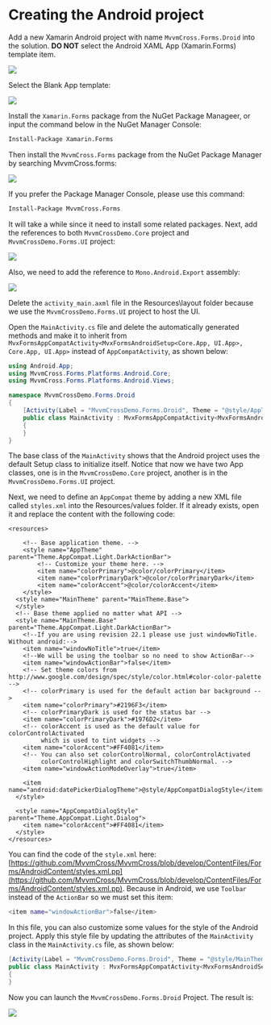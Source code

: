 # Creating the Android project

Add a new Xamarin Android project with name `MvvmCross.Forms.Droid` into the solution. **DO NOT** select the Android XAML App \(Xamarin.Forms\) template item.

![](../../.gitbook/assets/image%20%2829%29.png)

Select the Blank App template:

![](../../.gitbook/assets/image%20%2850%29.png)

Install the `Xamarin.Forms` package from the NuGet Package Manageer, or input the command below in the NuGet Manager Console:

```bash
Install-Package Xamarin.Forms
```

Then install the `MvvmCross.Forms` package from the NuGet Package Manager by searching MvvmCross.forms:

![](../../.gitbook/assets/image%20%2814%29.png)

If you prefer the Package Manager Console, please use this command:

```bash
Install-Package MvvmCross.Forms
```

It will take a while since it need to install some related packages. Next, add the references to both `MvvmCrossDemo.Core` project and `MvvmCrossDemo.Forms.UI` project:

![](../../.gitbook/assets/image%20%2818%29.png)

Also, we need to add the reference to `Mono.Android.Export` assembly:

![](../../.gitbook/assets/image%20%2852%29.png)

Delete the `activity_main.axml` file in the Resources\layout folder because we use the `MvvmCrossDemo.Forms.UI` project to host the UI.

Open the `MainActivity.cs` file and delete the automatically generated methods and make it to inherit from `MvxFormsAppCompatActivity<MvxFormsAndroidSetup<Core.App, UI.App>, Core.App, UI.App>` instead of `AppCompatActivity`, as shown below:

```csharp
using Android.App;
using MvvmCross.Forms.Platforms.Android.Core;
using MvvmCross.Forms.Platforms.Android.Views;

namespace MvvmCrossDemo.Forms.Droid
{
    [Activity(Label = "MvvmCrossDemo.Forms.Droid", Theme = "@style/AppTheme", MainLauncher = true)]
    public class MainActivity : MvxFormsAppCompatActivity<MvxFormsAndroidSetup<Core.App, UI.App>, Core.App, UI.App>
    {
    }
}
```

The base class of the `MainActivity` shows that the Android project uses the default Setup class to initialize itself. Notice that now we have two App classes, one is in the `MvvmCrossDemo.Core` project, another is in the `MvvmCrossDemo.Forms.UI` project.

Next, we need to define an `AppCompat` theme by adding a new XML file called `styles.xml` into the Resources/values folder. If it already exists, open it and replace the content with the following code:

```markup
<resources>

    <!-- Base application theme. -->
    <style name="AppTheme" parent="Theme.AppCompat.Light.DarkActionBar">
        <!-- Customize your theme here. -->
        <item name="colorPrimary">@color/colorPrimary</item>
        <item name="colorPrimaryDark">@color/colorPrimaryDark</item>
        <item name="colorAccent">@color/colorAccent</item>
    </style>
  <style name="MainTheme" parent="MainTheme.Base">
  </style>
  <!-- Base theme applied no matter what API -->
  <style name="MainTheme.Base" parent="Theme.AppCompat.Light.DarkActionBar">
    <!--If you are using revision 22.1 please use just windowNoTitle. Without android:-->
    <item name="windowNoTitle">true</item>
    <!--We will be using the toolbar so no need to show ActionBar-->
    <item name="windowActionBar">false</item>
    <!-- Set theme colors from http://www.google.com/design/spec/style/color.html#color-color-palette -->
    <!-- colorPrimary is used for the default action bar background -->
    <item name="colorPrimary">#2196F3</item>
    <!-- colorPrimaryDark is used for the status bar -->
    <item name="colorPrimaryDark">#1976D2</item>
    <!-- colorAccent is used as the default value for colorControlActivated
         which is used to tint widgets -->
    <item name="colorAccent">#FF4081</item>
    <!-- You can also set colorControlNormal, colorControlActivated
         colorControlHighlight and colorSwitchThumbNormal. -->
    <item name="windowActionModeOverlay">true</item>

    <item name="android:datePickerDialogTheme">@style/AppCompatDialogStyle</item>
  </style>

  <style name="AppCompatDialogStyle" parent="Theme.AppCompat.Light.Dialog">
    <item name="colorAccent">#FF4081</item>
  </style>
</resources>
```

You can find the code of the `style.xml` here: [https://github.com/MvvmCross/MvvmCross/blob/develop/ContentFiles/Forms/AndroidContent/styles.xml.pp](https://github.com/MvvmCross/MvvmCross/blob/develop/ContentFiles/Forms/AndroidContent/styles.xml.pp). Because in Android, we use `Toolbar` instead of the `ActionBar` so we must set this item:

```bash
<item name="windowActionBar">false</item>
```

In this file, you can also customize some values for the style of the Android project. Apply this style file by updating the attributes of the `MainActivity` class in the `MainActivity.cs` file, as shown below:

```csharp
[Activity(Label = "MvvmCrossDemo.Forms.Droid", Theme = "@style/MainTheme", MainLauncher = true)]
public class MainActivity : MvxFormsAppCompatActivity<MvxFormsAndroidSetup<Core.App, UI.App>, Core.App, UI.App>
{
}
```

Now you can launch the `MvvmCrossDemo.Forms.Droid` Project. The result is:

![](../../.gitbook/assets/image%20%2817%29.png)

